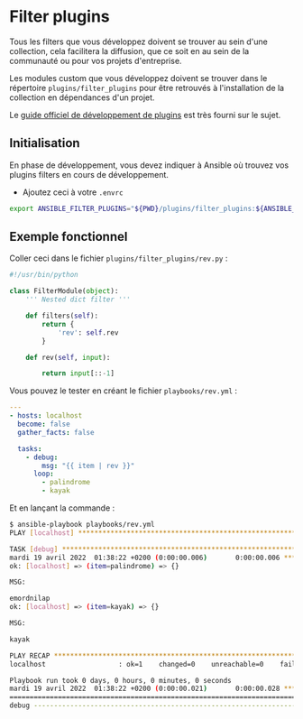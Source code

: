 # Filter plugins

Tous les filters que vous développez doivent se trouver au sein d'une collection, cela facilitera la diffusion, que ce soit
en au sein de la communauté ou pour vos projets d'entreprise.

Les modules custom que vous développez doivent se trouver dans le répertoire `plugins/filter_plugins` pour être retrouvés
à l'installation de la collection en dépendances d'un projet.

Le [guide officiel de développement de plugins](https://docs.ansible.com/ansible/latest/dev_guide/developing_plugins.html) est très fourni sur le sujet.

## Initialisation

En phase de développement, vous devez indiquer à Ansible où trouvez vos plugins filters en cours de développement.

* Ajoutez ceci à votre `.envrc`

```bash
export ANSIBLE_FILTER_PLUGINS="${PWD}/plugins/filter_plugins:${ANSIBLE_FILTER_PLUGINS}"
```

## Exemple fonctionnel

Coller ceci dans le fichier `plugins/filter_plugins/rev.py` :

```python
#!/usr/bin/python

class FilterModule(object):
    ''' Nested dict filter '''

    def filters(self):
        return {
            'rev': self.rev
        }

    def rev(self, input):

        return input[::-1]
```

Vous pouvez le tester en créant le fichier `playbooks/rev.yml` :

```yaml
---
- hosts: localhost
  become: false
  gather_facts: false

  tasks:
    - debug:
        msg: "{{ item | rev }}"
      loop:
        - palindrome
        - kayak
```

Et en lançant la commande :

```bash session
$ ansible-playbook playbooks/rev.yml
PLAY [localhost] ************************************************************************************************************************************************************

TASK [debug] ****************************************************************************************************************************************************************
mardi 19 avril 2022  01:38:22 +0200 (0:00:00.006)       0:00:00.006 *********** 
ok: [localhost] => (item=palindrome) => {}

MSG:

emordnilap
ok: [localhost] => (item=kayak) => {}

MSG:

kayak

PLAY RECAP ******************************************************************************************************************************************************************
localhost                  : ok=1    changed=0    unreachable=0    failed=0    skipped=0    rescued=0    ignored=0   

Playbook run took 0 days, 0 hours, 0 minutes, 0 seconds
mardi 19 avril 2022  01:38:22 +0200 (0:00:00.021)       0:00:00.028 *********** 
=============================================================================== 
debug ---------------------------------------------------------------------------------------------------------------------------------------------------------------- 0.02s
```

